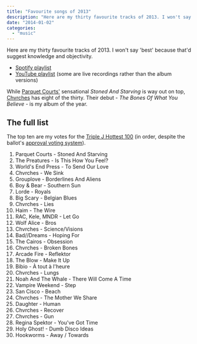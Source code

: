 ```yaml
---
title: "Favourite songs of 2013"
description: "Here are my thirty favourite tracks of 2013. I won't say 'best' because that'd suggest knowledge and objectivity."
date: "2014-01-02"
categories: 
  - "music"
---
```


Here are my thirty favourite tracks of 2013. I won't say 'best' because that'd suggest knowledge and objectivity.

- [Spotify playlist](//open.spotify.com/user/imathew/playlist/7h0QdLh6KVAH4cmBN3CvQZ "Favourite songs of 2013 - Spotify")
- [YouTube playlist](//www.youtube.com/playlist?list=PL1QX4WW14gfD-p-kGjbcVt1msuNaUf51C "Favourite songs of 2013 - YouTube") (some are live recordings rather than the album versions)

While [Parquet Courts\'](//en.wikipedia.org/wiki/Parquet_Courts "Parquet Courts at Wikipedia") sensational _Stoned And Starving_ is way out on top, [Chvrches](//en.wikipedia.org/wiki/Chvrches "Chvrches at Wikipedia") has eight of the thirty. Their debut - _The Bones Of What You Believe -_ is my album of the year.

## The full list

The top ten are my votes for the [Triple J Hottest 100](//www.abc.net.au/triplej/hottest100 "Hottest 100") (in order, despite the ballot's [approval voting system](/2013/06/fix-the-triple-j-hottest-100-voting-system "Fix the Triple J Hottest 100 voting system")).

1. Parquet Courts - Stoned And Starving
2. The Preatures - Is This How You Feel?
3. World's End Press - To Send Our Love
4. Chvrches - We Sink
5. Grouplove - Borderlines And Aliens
6. Boy & Bear - Southern Sun
7. Lorde - Royals
8. Big Scary - Belgian Blues
9. Chvrches - Lies
10. Haim - The Wire
11. RAC, Kele, MNDR - Let Go
12. Wolf Alice - Bros
13. Chvrches - Science/Visions
14. Bad//Dreams - Hoping For
15. The Cairos - Obsession
16. Chvrches - Broken Bones
17. Arcade Fire - Reflektor
18. The Blow - Make It Up
19. Bibio - À tout à l'heure
20. Chvrches - Lungs
21. Noah And The Whale - There Will Come A Time
22. Vampire Weekend - Step
23. San Cisco - Beach
24. Chvrches - The Mother We Share
25. Daughter - Human
26. Chvrches - Recover
27. Chvrches - Gun
28. Regina Spektor - You've Got Time
29. Holy Ghost! - Dumb Disco Ideas
30. Hookworms - Away / Towards